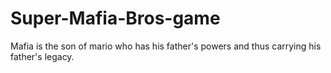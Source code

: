 # Super-Mafia-Bros-game
Mafia is the son of mario who has his father's powers and thus carrying his father's legacy.
